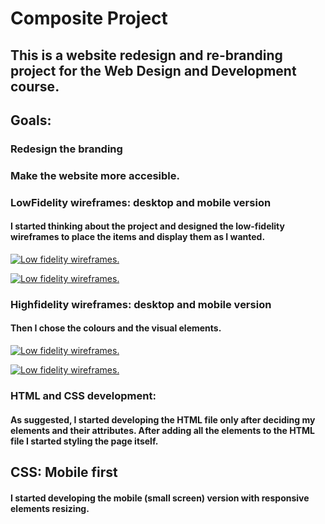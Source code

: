 # Composite Project 

## This is a website redesign and re-branding project for the Web Design and Development course. 

## Goals:
### Redesign the branding 
### Make the website more accesible. 

### LowFidelity wireframes: desktop and mobile version 
#### I started thinking about the project and designed the low-fidelity wireframes to place the items and display them as I wanted.
<a href="https://i.imgur.com/zRKHeau.png"><img src="https://i.imgur.com/zRKHeau.png" title="Low fidelity wireframes." /></a>

<a href="https://i.imgur.com/iiCQFHn.png"><img src="https://i.imgur.com/iiCQFHn.png" title="Low fidelity wireframes." /></a>

### Highfidelity wireframes: desktop and mobile version 
#### Then I chose the colours and the visual elements. 

<a href="https://i.imgur.com/N0SV0Kn.png"><img src="https://i.imgur.com/N0SV0Kn.png" title="Low fidelity wireframes." /></a>

<a href="https://i.imgur.com/prGSIvc.png"><img src="https://i.imgur.com/prGSIvc.png" title="Low fidelity wireframes." /></a>

### HTML and CSS development: 
#### As suggested, I started developing the HTML file only after deciding my elements and their attributes. After adding all the elements to the HTML file I started styling the page itself. 
## CSS: Mobile first 
#### I started developing the mobile (small screen) version with responsive elements resizing.

